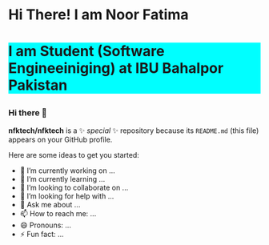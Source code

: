 <h1> Hi There! I am Noor Fatima<h1>
  
<p style="background-color:#00ffff">
  I am Student (Software Engineeiniging) at IBU Bahalpor Pakistan
</p>


### Hi there 👋


**nfktech/nfktech** is a ✨ _special_ ✨ repository because its `README.md` (this file) appears on your GitHub profile.

Here are some ideas to get you started:

- 🔭 I’m currently working on ...
- 🌱 I’m currently learning ...
- 👯 I’m looking to collaborate on ...
- 🤔 I’m looking for help with ...
- 💬 Ask me about ...
- 📫 How to reach me: ...
- 😄 Pronouns: ...
- ⚡ Fun fact: ...
